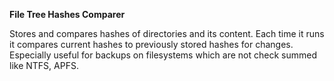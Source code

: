 **File Tree Hashes Comparer**

Stores and compares hashes of directories and its content.
Each time it runs it compares current hashes to previously stored hashes for changes.
Especially useful for backups on filesystems which are not check summed like NTFS, APFS.
